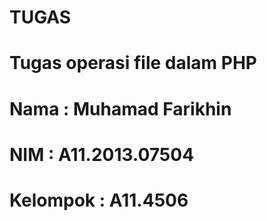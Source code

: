 TUGAS
=====

Tugas operasi file dalam PHP
============================
Nama      : Muhamad Farikhin
============================
NIM       : A11.2013.07504
==========================
Kelompok  : A11.4506
====================
